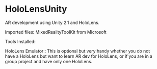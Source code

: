 # HoloLensUnity
AR development using Unity 2.1 and HoloLens.

Imported files:
MixedRealityToolKit from Microsoft

Tools Installed:

HoloLens Emulator : 
This is optional but very handy whether you do not have a HoloLens but want to learn AR dev for HoloLens, or if you are in a group project and have only one HoloLens.
